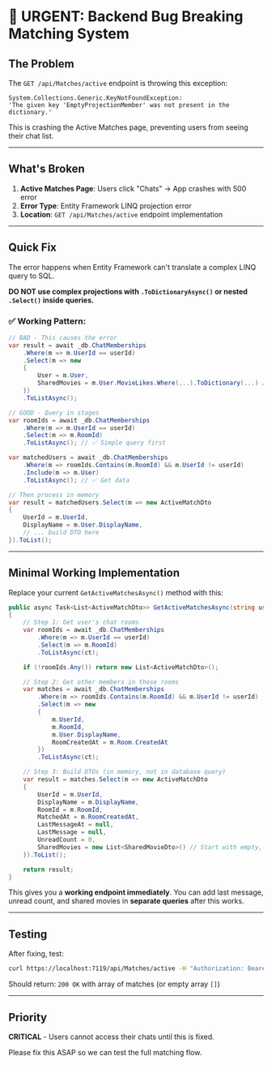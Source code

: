 # 🚨 URGENT: Backend Bug Breaking Matching System

## The Problem

The `GET /api/Matches/active` endpoint is throwing this exception:

```
System.Collections.Generic.KeyNotFoundException: 
'The given key 'EmptyProjectionMember' was not present in the dictionary.'
```

This is crashing the Active Matches page, preventing users from seeing their chat list.

---

## What's Broken

1. **Active Matches Page**: Users click "Chats" → App crashes with 500 error
2. **Error Type**: Entity Framework LINQ projection error
3. **Location**: `GET /api/Matches/active` endpoint implementation

---

## Quick Fix

The error happens when Entity Framework can't translate a complex LINQ query to SQL. 

**DO NOT use complex projections with `.ToDictionaryAsync()` or nested `.Select()` inside queries.**

### ✅ **Working Pattern:**

```csharp
// BAD - This causes the error
var result = await _db.ChatMemberships
    .Where(m => m.UserId == userId)
    .Select(m => new 
    {
        User = m.User,
        SharedMovies = m.User.MovieLikes.Where(...).ToDictionary(...) // ❌ Don't do this
    })
    .ToListAsync();

// GOOD - Query in stages
var roomIds = await _db.ChatMemberships
    .Where(m => m.UserId == userId)
    .Select(m => m.RoomId)
    .ToListAsync(); // ✅ Simple query first

var matchedUsers = await _db.ChatMemberships
    .Where(m => roomIds.Contains(m.RoomId) && m.UserId != userId)
    .Include(m => m.User)
    .ToListAsync(); // ✅ Get data

// Then process in memory
var result = matchedUsers.Select(m => new ActiveMatchDto 
{
    UserId = m.UserId,
    DisplayName = m.User.DisplayName,
    // ... build DTO here
}).ToList();
```

---

## Minimal Working Implementation

Replace your current `GetActiveMatchesAsync()` method with this:

```csharp
public async Task<List<ActiveMatchDto>> GetActiveMatchesAsync(string userId, CancellationToken ct)
{
    // Step 1: Get user's chat rooms
    var roomIds = await _db.ChatMemberships
        .Where(m => m.UserId == userId)
        .Select(m => m.RoomId)
        .ToListAsync(ct);

    if (!roomIds.Any()) return new List<ActiveMatchDto>();

    // Step 2: Get other members in those rooms
    var matches = await _db.ChatMemberships
        .Where(m => roomIds.Contains(m.RoomId) && m.UserId != userId)
        .Select(m => new 
        {
            m.UserId,
            m.RoomId,
            m.User.DisplayName,
            RoomCreatedAt = m.Room.CreatedAt
        })
        .ToListAsync(ct);

    // Step 3: Build DTOs (in memory, not in database query)
    var result = matches.Select(m => new ActiveMatchDto
    {
        UserId = m.UserId,
        DisplayName = m.DisplayName,
        RoomId = m.RoomId,
        MatchedAt = m.RoomCreatedAt,
        LastMessageAt = null,
        LastMessage = null,
        UnreadCount = 0,
        SharedMovies = new List<SharedMovieDto>() // Start with empty, add later if needed
    }).ToList();

    return result;
}
```

This gives you a **working endpoint immediately**. You can add last message, unread count, and shared movies in **separate queries** after this works.

---

## Testing

After fixing, test:

```bash
curl https://localhost:7119/api/Matches/active -H "Authorization: Bearer TOKEN"
```

Should return: `200 OK` with array of matches (or empty array `[]`)

---

## Priority

**CRITICAL** - Users cannot access their chats until this is fixed.

Please fix this ASAP so we can test the full matching flow.
